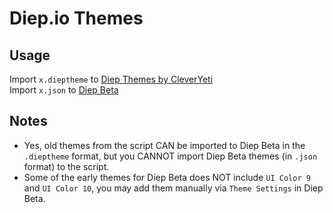 # Diep.io Themes
## Usage
Import `x.dieptheme` to [Diep Themes by CleverYeti](https://github.com/CleverYeti/diep-themes/blob/main/diep-themes.js)
<br>Import `x.json` to [Diep Beta](beta.diep.io)
## Notes
- Yes, old themes from the script CAN be imported to Diep Beta in the `.dieptheme` format, but you CANNOT import Diep Beta themes (in `.json` format) to the script.
- Some of the early themes for Diep Beta does NOT include `UI Color 9` and `UI Color 10`, you may add them manually via `Theme Settings` in Diep Beta.
